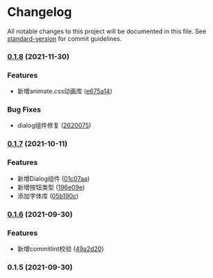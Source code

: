 # Changelog

All notable changes to this project will be documented in this file. See [standard-version](https://github.com/conventional-changelog/standard-version) for commit guidelines.

### [0.1.8](https://github.com/jundong-gao/GUI/compare/v0.1.7...v0.1.8) (2021-11-30)


### Features

* 新增animate.css动画库 ([e675a14](https://github.com/jundong-gao/GUI/commit/e675a14a2a3faf4533fcd42e39e8e8ee617b8036))


### Bug Fixes

* dialog组件修复 ([2620075](https://github.com/jundong-gao/GUI/commit/262007551c6dd59b971edded298b977d1e7f01be))

### [0.1.7](https://github.com/jundong-gao/GUI/compare/v0.1.6...v0.1.7) (2021-10-11)


### Features

* 新增Dialog组件 ([01c07aa](https://github.com/jundong-gao/GUI/commit/01c07aaa51547b0b023143f36a8073d092d7180d))
* 新增按钮类型 ([196e09e](https://github.com/jundong-gao/GUI/commit/196e09e7715a6f9d8389abfeb50ad073d9d3b598))
* 添加字体库 ([05b190c](https://github.com/jundong-gao/GUI/commit/05b190ce180d588ba9a262aba7e497468091e526))

### [0.1.6](https://github.com/jundong-gao/GUI/compare/v0.1.5...v0.1.6) (2021-09-30)


### Features

* 新增commitlint校验 ([49a2d20](https://github.com/jundong-gao/GUI/commit/49a2d20335117410c903be62a539cbc856f25340))

### 0.1.5 (2021-09-30)
